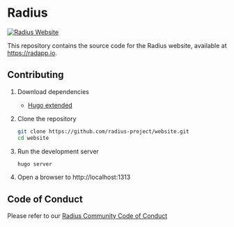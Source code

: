 # Radius

[![Radius Website](https://github.com/radius-project/website/actions/workflows/main.yml/badge.svg)](https://github.com/radius-project/website/actions/workflows/main.yml)

This repository contains the source code for the Radius website, available at https://radapp.io.

## Contributing

1. Download dependencies
   - [Hugo extended](https://gohugo.io/getting-started/installing)

1. Clone the repository
   ```bash
   git clone https://github.com/radius-project/website.git
   cd website
   ```
1. Run the development server
   ```bash
   hugo server
   ```
1. Open a browser to http://localhost:1313

## Code of Conduct

Please refer to our [Radius Community Code of Conduct](https://github.com/radius-project/radius/blob/main/CODE-OF-CONDUCT.md)
